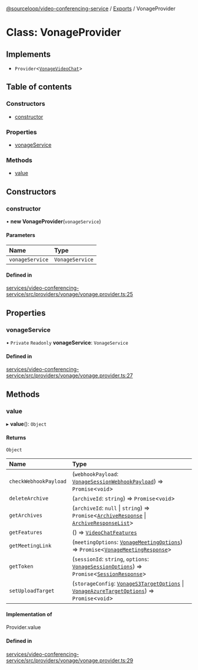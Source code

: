 [@sourceloop/video-conferencing-service](../README.md) / [Exports](../modules.md) / VonageProvider

# Class: VonageProvider

## Implements

- `Provider`<[`VonageVideoChat`](../interfaces/VonageVideoChat.md)\>

## Table of contents

### Constructors

- [constructor](VonageProvider.md#constructor)

### Properties

- [vonageService](VonageProvider.md#vonageservice)

### Methods

- [value](VonageProvider.md#value)

## Constructors

### constructor

• **new VonageProvider**(`vonageService`)

#### Parameters

| Name | Type |
| :------ | :------ |
| `vonageService` | `VonageService` |

#### Defined in

[services/video-conferencing-service/src/providers/vonage/vonage.provider.ts:25](https://github.com/sourcefuse/loopback4-microservice-catalog/blob/77bb890a2/services/video-conferencing-service/src/providers/vonage/vonage.provider.ts#L25)

## Properties

### vonageService

• `Private` `Readonly` **vonageService**: `VonageService`

#### Defined in

[services/video-conferencing-service/src/providers/vonage/vonage.provider.ts:27](https://github.com/sourcefuse/loopback4-microservice-catalog/blob/77bb890a2/services/video-conferencing-service/src/providers/vonage/vonage.provider.ts#L27)

## Methods

### value

▸ **value**(): `Object`

#### Returns

`Object`

| Name | Type |
| :------ | :------ |
| `checkWebhookPayload` | (`webhookPayload`: [`VonageSessionWebhookPayload`](../interfaces/VonageSessionWebhookPayload.md)) => `Promise`<`void`\> |
| `deleteArchive` | (`archiveId`: `string`) => `Promise`<`void`\> |
| `getArchives` | (`archiveId`: ``null`` \| `string`) => `Promise`<[`ArchiveResponse`](../interfaces/ArchiveResponse.md) \| [`ArchiveResponseList`](../interfaces/ArchiveResponseList.md)\> |
| `getFeatures` | () => [`VideoChatFeatures`](../interfaces/VideoChatFeatures.md) |
| `getMeetingLink` | (`meetingOptions`: [`VonageMeetingOptions`](../interfaces/VonageMeetingOptions.md)) => `Promise`<[`VonageMeetingResponse`](../interfaces/VonageMeetingResponse.md)\> |
| `getToken` | (`sessionId`: `string`, `options`: [`VonageSessionOptions`](../interfaces/VonageSessionOptions.md)) => `Promise`<[`SessionResponse`](../interfaces/SessionResponse.md)\> |
| `setUploadTarget` | (`storageConfig`: [`VonageS3TargetOptions`](../interfaces/VonageS3TargetOptions.md) \| [`VonageAzureTargetOptions`](../interfaces/VonageAzureTargetOptions.md)) => `Promise`<`void`\> |

#### Implementation of

Provider.value

#### Defined in

[services/video-conferencing-service/src/providers/vonage/vonage.provider.ts:29](https://github.com/sourcefuse/loopback4-microservice-catalog/blob/77bb890a2/services/video-conferencing-service/src/providers/vonage/vonage.provider.ts#L29)
